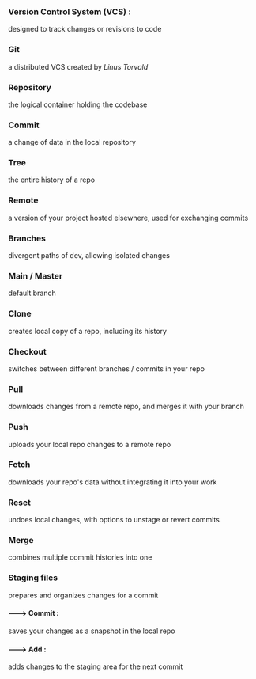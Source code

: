 ### Version Control System (VCS) :
designed to track changes or revisions to code 

### Git 
a distributed VCS created by *Linus Torvald*

### Repository
the logical container holding the codebase

### Commit
a change of data in the local repository

### Tree 
the entire history of a repo

### Remote
a version of your project hosted elsewhere, used for exchanging commits 

### Branches
divergent paths of dev, allowing isolated changes

### Main / Master
default branch

### Clone
creates local copy of a repo, including its history

### Checkout
switches between different branches / commits in your repo

### Pull
downloads changes from a remote repo, and merges it with your branch

### Push
uploads your local repo changes to a remote repo

### Fetch 
downloads your repo's data without integrating it into your work

### Reset 
undoes local changes, with options to unstage or revert commits

### Merge
combines multiple commit histories into one 

### Staging files
prepares and organizes changes for a commit
#### ---> Commit :
saves your changes as a snapshot in the local repo 
#### ---> Add :
adds changes to the staging area for the next commit